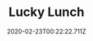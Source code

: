---
templateKey: blog-post
featuredpost: false
date: 2020-02-23T00:22:22.711Z
title: Lucky Lunch
description: A special little meal. 
type: cooking
sellPrice: 250
energy: 100
health: 45
featuredimage: /img/Lucky_Lunch.png
tags:
  - Sea Cucumber
  - Tortilla
  - Blue Jazz
  - edible
---